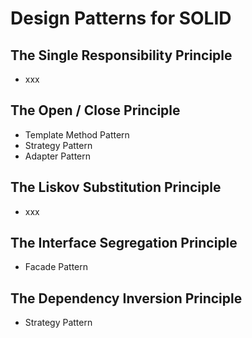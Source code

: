 # Design Patterns for SOLID

## The Single Responsibility Principle
  - xxx

## The Open / Close Principle
  - Template Method Pattern
  - Strategy Pattern
  - Adapter Pattern
  
## The Liskov Substitution Principle
  - xxx

## The Interface Segregation Principle
  - Facade Pattern

## The Dependency Inversion Principle
  - Strategy Pattern
